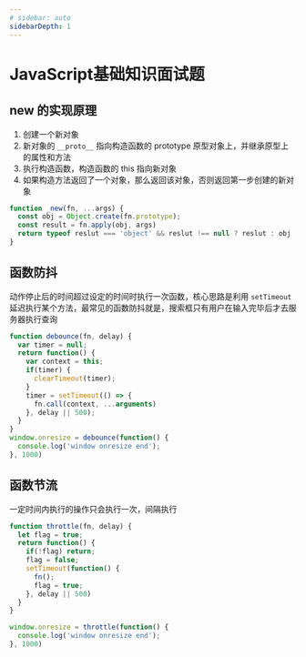 ```yaml
---
# sidebar: auto
sidebarDepth: 1
---
```

# JavaScript基础知识面试题

## new 的实现原理
1. 创建一个新对象
2. 新对象的 `__proto__` 指向构造函数的 prototype 原型对象上，并继承原型上的属性和方法
3. 执行构造函数，构造函数的 this 指向新对象
4. 如果构造方法返回了一个对象，那么返回该对象，否则返回第一步创建的新对象
```js
function _new(fn, ...args) {
  const obj = Object.create(fn.prototype);
  const result = fn.apply(obj, args)
  return typeof reslut === 'object' && reslut !== null ? reslut : obj 
}
```

## 函数防抖
动作停止后的时间超过设定的时间时执行一次函数，核心思路是利用 `setTimeout` 延迟执行某个方法，最常见的函数防抖就是，搜索框只有用户在输入完毕后才去服务器执行查询
```js
function debounce(fn, delay) {
  var timer = null;
  return function() {
    var context = this;
    if(timer) {
      clearTimeout(timer);
    }
    timer = setTimeout(() => {
      fn.call(context, ...arguments)
    }, delay || 500);
  }
}
window.onresize = debounce(function() {
  console.log('window onresize end');
}, 1000)
```

## 函数节流
一定时间内执行的操作只会执行一次，间隔执行
```js
function throttle(fn, delay) {
  let flag = true;
  return function() {
    if(!flag) return;
    flag = false;
    setTimeout(function() {
      fn();
      flag = true;
    }, delay || 500)
  }
}

window.onresize = throttle(function() {
  console.log('window onresize end');
}, 1000)
```








